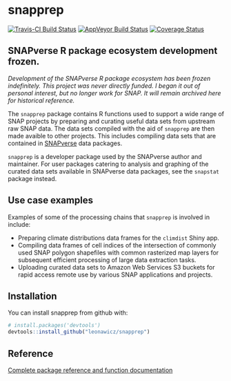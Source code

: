 
<!-- README.md is generated from README.Rmd. Please edit that file -->
snapprep
========

[![Travis-CI Build Status](https://travis-ci.org/leonawicz/snapprep.svg?branch=master)](https://travis-ci.org/leonawicz/snapprep) [![AppVeyor Build Status](https://ci.appveyor.com/api/projects/status/github/leonawicz/snapprep?branch=master&svg=true)](https://ci.appveyor.com/project/leonawicz/snapprep) [![Coverage Status](https://img.shields.io/codecov/c/github/leonawicz/snapprep/master.svg)](https://codecov.io/github/leonawicz/snapprep?branch=master)

SNAPverse R package ecosystem development frozen.
-------------------------------------------------

*Development of the SNAPverse R package ecosystem has been frozen indefinitely. This project was never directly funded. I began it out of personal interest, but no longer work for SNAP. It will remain archived here for historical reference.*

The `snapprep` package contains R functions used to support a wide range of SNAP projects by preparing and curating useful data sets from upstream raw SNAP data. The data sets compiled with the aid of `snapprep` are then made avaible to other projects. This includes compiling data sets that are contained in [SNAPverse](https://leonawicz.github.io/snapverse/) data packages.

`snapprep` is a developer package used by the SNAPverse author and maintainer. For user packages catering to analysis and graphing of the curated data sets available in SNAPverse data packages, see the `snapstat` package instead.

Use case examples
-----------------

Examples of some of the processing chains that `snapprep` is involved in include:

-   Preparing climate distributions data frames for the `climdist` Shiny app.
-   Compiling data frames of cell indices of the intersection of commonly used SNAP polygon shapefiles with common rasterized map layers for subsequent efficient processing of large data extraction tasks.
-   Uploading curated data sets to Amazon Web Services S3 buckets for rapid access remote use by various SNAP applications and projects.

Installation
------------

You can install snapprep from github with:

``` r
# install.packages('devtools')
devtools::install_github("leonawicz/snapprep")
```

Reference
---------

[Complete package reference and function documentation](https://leonawicz.github.io/snapprep/)
